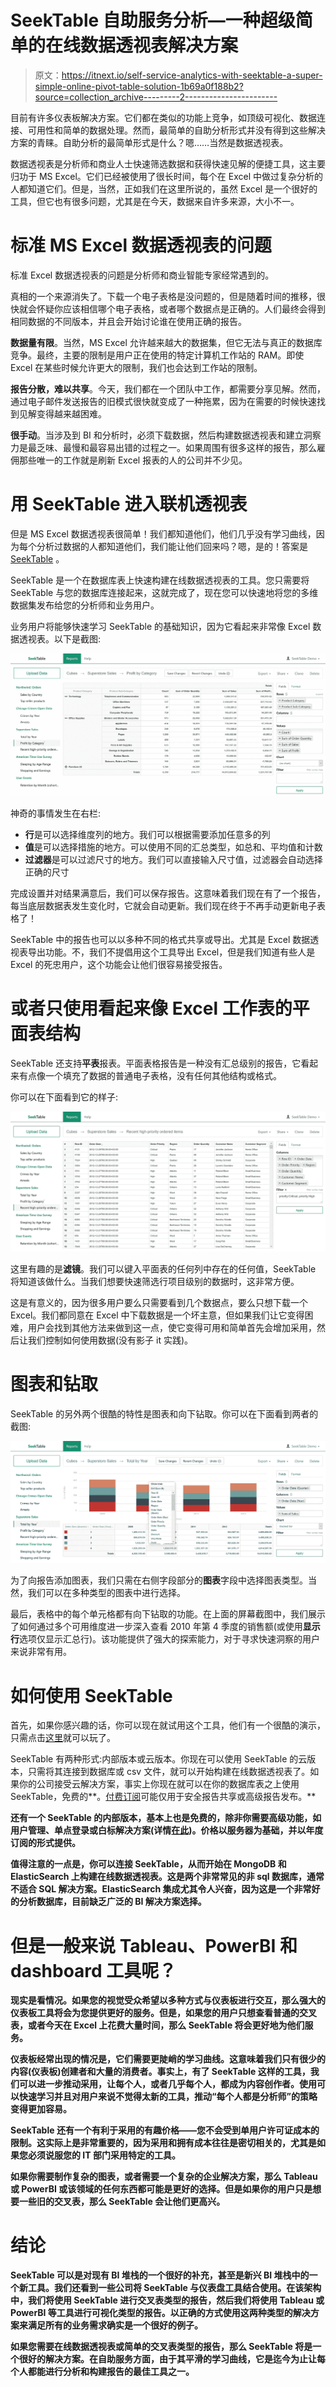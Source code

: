 # SeekTable 自助服务分析—一种超级简单的在线数据透视表解决方案

> 原文：<https://itnext.io/self-service-analytics-with-seektable-a-super-simple-online-pivot-table-solution-1b69a0f188b2?source=collection_archive---------2----------------------->

目前有许多仪表板解决方案。它们都在类似的功能上竞争，如顶级可视化、数据连接、可用性和简单的数据处理。然而，最简单的自助分析形式并没有得到这些解决方案的青睐。自助分析的最简单形式是什么？嗯……当然是数据透视表。

数据透视表是分析师和商业人士快速筛选数据和获得快速见解的便捷工具，这主要归功于 MS Excel。它们已经被使用了很长时间，每个在 Excel 中做过复杂分析的人都知道它们。但是，当然，正如我们在这里所说的，虽然 Excel 是一个很好的工具，但它也有很多问题，尤其是在今天，数据来自许多来源，大小不一。

# 标准 MS Excel 数据透视表的问题

标准 Excel 数据透视表的问题是分析师和商业智能专家经常遇到的。

真相的一个来源消失了。下载一个电子表格是没问题的，但是随着时间的推移，很快就会怀疑你应该相信哪个电子表格，或者哪个数据点是正确的。人们最终会得到相同数据的不同版本，并且会开始讨论谁在使用正确的报告。

**数据量有限**。当然，MS Excel 允许越来越大的数据集，但它无法与真正的数据库竞争。最终，主要的限制是用户正在使用的特定计算机工作站的 RAM。即使 Excel 在某些时候允许更大的限制，我们也会达到工作站的限制。

**报告分散，难以共享**。今天，我们都在一个团队中工作，都需要分享见解。然而，通过电子邮件发送报告的旧模式很快就变成了一种拖累，因为在需要的时候快速找到见解变得越来越困难。

**很手动**。当涉及到 BI 和分析时，必须下载数据，然后构建数据透视表和建立洞察力是最乏味、最慢和最容易出错的过程之一。如果周围有很多这样的报告，那么雇佣那些唯一的工作就是刷新 Excel 报表的人的公司并不少见。

# 用 SeekTable 进入联机透视表

但是 MS Excel 数据透视表很简单！我们都知道他们，他们几乎没有学习曲线，因为每个分析过数据的人都知道他们，我们能让他们回来吗？嗯，是的！答案是 [SeekTable](https://www.seektable.com/) 。

SeekTable 是一个在数据库表上快速构建在线数据透视表的工具。您只需要将 SeekTable 与您的数据库连接起来，这就完成了，现在您可以快速地将您的多维数据集发布给您的分析师和业务用户。

业务用户将能够快速学习 SeekTable 的基础知识，因为它看起来非常像 Excel 数据透视表。以下是截图:

![](img/00b89fb563a165a4cf58fbf9c37688cb.png)

神奇的事情发生在右栏:

*   **行**是可以选择维度列的地方。我们可以根据需要添加任意多的列
*   **值**是可以选择措施的地方。可以使用不同的汇总类型，如总和、平均值和计数
*   **过滤器**是可以过滤尺寸的地方。我们可以直接输入尺寸值，过滤器会自动选择正确的尺寸

完成设置并对结果满意后，我们可以保存报告。这意味着我们现在有了一个报告，每当底层数据表发生变化时，它就会自动更新。我们现在终于不再手动更新电子表格了！

SeekTable 中的报告也可以以多种不同的格式共享或导出。尤其是 Excel 数据透视表导出功能。不，我们不提倡用这个工具导出 Excel，但是我们知道有些人是 Excel 的死忠用户，这个功能会让他们很容易接受报告。

# 或者只使用看起来像 Excel 工作表的平面表结构

SeekTable 还支持**平表**报表。平面表格报告是一种没有汇总级别的报告，它看起来有点像一个填充了数据的普通电子表格，没有任何其他结构或格式。

你可以在下面看到它的样子:

![](img/961f9b7c3ee1b08537ba42f2064a0ec0.png)

这里有趣的是**滤镜**。我们可以键入平面表的任何列中存在的任何值，SeekTable 将知道该做什么。当我们想要快速筛选行项目级别的数据时，这非常方便。

这是有意义的，因为很多用户要么只需要看到几个数据点，要么只想下载一个 Excel。我们都同意在 Excel 中下载数据是一个坏主意，但如果我们让它变得困难，用户会找到其他方法来做到这一点，使它变得可用和简单首先会增加采用，然后让我们控制如何使用数据(没有影子 it 实践)。

# 图表和钻取

SeekTable 的另外两个很酷的特性是图表和向下钻取。你可以在下面看到两者的截图:

![](img/f923b7524e24ed3cbc3474ca4ecc1b6c.png)

为了向报告添加图表，我们只需在右侧字段部分的**图表**字段中选择图表类型。当然，我们可以在多种类型的图表中进行选择。

最后，表格中的每个单元格都有向下钻取的功能。在上面的屏幕截图中，我们展示了如何通过多个可用维度进一步深入查看 2010 年第 4 季度的销售额(或使用**显示行**选项仅显示汇总行)。该功能提供了强大的探索能力，对于寻求快速洞察的用户来说非常有用。

# 如何使用 SeekTable

首先，如果你感兴趣的话，你可以现在就试用这个工具，他们有一个很酷的演示，只需点击[这里](http://demo.seektable.com/)就可以玩了。

SeekTable 有两种形式:内部版本或云版本。你现在可以使用 SeekTable 的云版本，只需将其连接到数据库或 csv 文件，就可以开始构建在线数据透视表了。如果你的公司接受云解决方案，事实上你现在就可以在你的数据库表之上使用 SeekTable，免费的**。[付费订阅](https://www.seektable.com/help/cloud-pricing)可能仅用于安全报告共享或高级报告发布。**

**还有一个 SeekTable 的内部版本，基本上也是免费的，除非你需要高级功能，如用户管理、单点登录或白标解决方案(详情[在此](https://www.seektable.com/help/self-hosted-setup#paid))。价格以服务器为基础，并以年度订阅的形式提供。**

**值得注意的一点是，你可以连接 SeekTable，从而开始在 MongoDB 和 ElasticSearch 上构建在线数据透视表。这是两个非常常见的非 sql 数据库，通常不适合 SQL 解决方案。ElasticSearch 集成尤其令人兴奋，因为这是一个非常好的分析数据库，目前缺乏广泛的 BI 解决方案选择。**

# **但是一般来说 Tableau、PowerBI 和 dashboard 工具呢？**

**现实是看情况。如果您的视觉受众希望以多种方式与仪表板进行交互，那么强大的仪表板工具将会为您提供更好的服务。但是，如果您的用户只想查看普通的交叉表，或者今天在 Excel 上花费大量时间，那么 SeekTable 将会更好地为他们服务。**

**仪表板经常出现的情况是，它们需要更陡峭的学习曲线。这意味着我们只有很少的内容(仪表板)创建者和大量的消费者。事实上，有了 SeekTable 这样的工具，我们可以进一步推动采用，让每个人，或者几乎每个人，都成为内容创作者。使用可以快速学习并且对用户来说不觉得太新的工具，推动“每个人都是分析师”的策略变得更加容易。**

**SeekTable 还有一个有利于采用的有趣价格——您不会受到单用户许可证成本的限制。这实际上是非常重要的，因为采用和拥有成本往往是密切相关的，尤其是如果您必须说服您的 IT 部门采用特定的工具。**

**如果你需要制作复杂的图表，或者需要一个复杂的企业解决方案，那么 Tableau 或 PowerBI 或该领域的任何东西都可能是更好的选择。但是如果你的用户只是想要一些旧的交叉表，那么 SeekTable 会让他们更高兴。**

# **结论**

**SeekTable 可以是对现有 BI 堆栈的一个很好的补充，甚至是新兴 BI 堆栈中的一个新工具。我们还看到一些公司将 SeekTable 与仪表盘工具结合使用。在该架构中，我们将使用 SeekTable 进行交叉表类型的报告，然后我们将使用 Tableau 或 PowerBI 等工具进行可视化类型的报告。以正确的方式使用这两种类型的解决方案来满足所有的业务需求确实是一个很好的例子。**

**如果您需要在线数据透视表或简单的交叉表类型的报告，那么 SeekTable 将是一个很好的解决方案。在自助服务方面，由于其平滑的学习曲线，它是迄今为止让每个人都能进行分析和构建报告的最佳工具之一。**